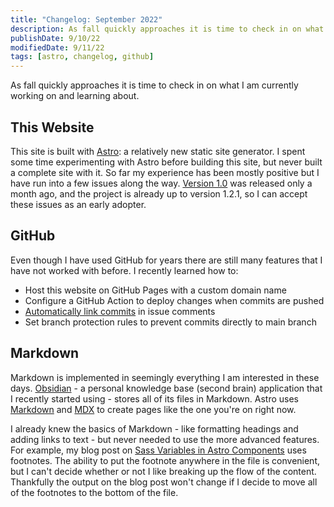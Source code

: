 ```yaml
---
title: "Changelog: September 2022"
description: As fall quickly approaches it is time to check in on what I am currently working on and learning about.
publishDate: 9/10/22
modifiedDate: 9/11/22
tags: [astro, changelog, github]
---
```


As fall quickly approaches it is time to check in on what I am currently working on and learning about.

## This Website

This site is built with [Astro](https://astro.build): a relatively new static site generator. I spent some time experimenting with Astro before building this site, but never built a complete site with it. So far my experience has been mostly positive but I have run into a few issues along the way. [Version 1.0](https://astro.build/blog/astro-1/) was released only <span title="August 8, 2022">a month ago</span>, and the project is already up to version 1.2.1, so I can accept these issues as an early adopter.

## GitHub

Even though I have used GitHub <span title="I created my account in 2016, but only started using it consistently in 2019.">for years</span> there are still many features that I have not worked with before. I recently learned how to:

- Host this website on GitHub Pages with a custom domain name
- Configure a GitHub Action to deploy changes when commits are pushed
- [Automatically link commits](https://docs.github.com/en/get-started/writing-on-github/working-with-advanced-formatting/autolinked-references-and-urls#commit-shas) in issue comments
- Set branch protection rules to prevent commits directly to main branch

## Markdown

Markdown is implemented in seemingly everything I am interested in these days. [Obsidian](https://obsidian.md) - a personal knowledge base (second brain) application that I recently started using - stores all of its files in Markdown. Astro uses [Markdown](https://docs.astro.build/en/guides/markdown-content/) and [MDX](https://mdxjs.com) to create pages like the one you're on right now.

I already knew the basics of Markdown - like formatting headings and adding links to text - but never needed to use the more advanced features. For example, my blog post on [Sass Variables in Astro Components](/blog/sass-variables-in-astro-components/) uses footnotes. The ability to put the footnote anywhere in the file is convenient, but I can't decide whether or not I like breaking up the flow of the content. Thankfully the output on the blog post won't change if I decide to move all of the footnotes to the bottom of the file.
